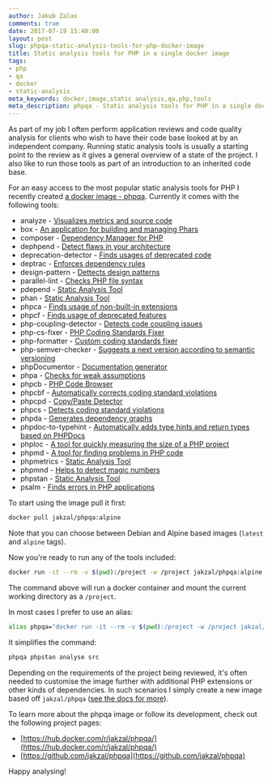 ```yaml
---
author: Jakub Zalas
comments: true
date: 2017-07-19 15:40:00
layout: post
slug: phpqa-static-analysis-tools-for-php-docker-image
title: Static analysis tools for PHP in a single docker image
tags:
- php
- qa
- docker
- static-analysis
meta_keywords: docker,image,static analysis,qa,php,tools
meta_description: phpqa - Static analysis tools for PHP in a single docker image
---
```


As part of my job I often perform application reviews and code quality analysis for clients who wish to have their
code base looked at by an independent company. Running static analysis tools is usually a starting point to
the review as it gives a general overview of a state of the project.
I also like to run those tools as part of an introduction to an inherited code base.

For an easy access to the most popular static analysis tools for PHP I recently
created [a docker image - phpqa](https://hub.docker.com/r/jakzal/phpqa/).
Currently it comes with the following tools:

* analyze - [Visualizes metrics and source code](https://github.com/Qafoo/QualityAnalyzer)
* box - [An application for building and managing Phars](https://box-project.github.io/box2/)
* composer - [Dependency Manager for PHP](https://getcomposer.org/)
* dephpend - [Detect flaws in your architecture](https://dephpend.com/)
* deprecation-detector - [Finds usages of deprecated code](https://github.com/sensiolabs-de/deprecation-detector)
* deptrac - [Enforces dependency rules](https://github.com/sensiolabs-de/deptrac)
* design-pattern - [Dettects design patterns](https://github.com/Halleck45/DesignPatternDetector)
* parallel-lint - [Checks PHP file syntax](https://github.com/JakubOnderka/PHP-Parallel-Lint)
* pdepend - [Static Analysis Tool](https://pdepend.org/)
* phan - [Static Analysis Tool](https://github.com/etsy/phan)
* phpca - [Finds usage of non-built-in extensions](https://github.com/wapmorgan/PhpCodeAnalyzer)
* phpcf - [Finds usage of deprecated features](http://wapmorgan.github.io/PhpCodeFixer/)
* php-coupling-detector - [Detects code coupling issues](https://akeneo.github.io/php-coupling-detector/)
* php-cs-fixer - [PHP Coding Standards Fixer](http://cs.sensiolabs.org/)
* php-formatter - [Custom coding standards fixer](https://github.com/mmoreram/php-formatter)
* php-semver-checker - [Suggests a next version according to semantic versioning ](https://github.com/tomzx/php-semver-checker)
* phpDocumentor - [Documentation generator](https://www.phpdoc.org/)
* phpa - [Checks for weak assumptions](https://github.com/rskuipers/php-assumptions)
* phpcb - [PHP Code Browser](https://github.com/mayflower/PHP_CodeBrowser)
* phpcbf - [Automatically corrects coding standard violations](https://github.com/squizlabs/PHP_CodeSniffer)
* phpcpd - [Copy/Paste Detector](https://github.com/sebastianbergmann/phpcpd)
* phpcs - [Detects coding standard violations](https://github.com/squizlabs/PHP_CodeSniffer)
* phpda - [Generates dependency graphs](https://mamuz.github.io/PhpDependencyAnalysis/)
* phpdoc-to-typehint - [Automatically adds type hints and return types based on PHPDocs](https://github.com/dunglas/phpdoc-to-typehint)
* phploc - [A tool for quickly measuring the size of a PHP project](https://github.com/sebastianbergmann/phploc)
* phpmd - [A tool for finding problems in PHP code](https://phpmd.org/)
* phpmetrics - [Static Analysis Tool](http://www.phpmetrics.org/)
* phpmnd - [Helps to detect magic numbers](https://github.com/povils/phpmnd)
* phpstan - [Static Analysis Tool](https://github.com/phpstan/phpstan)
* psalm - [Finds errors in PHP applications](https://getpsalm.org/)

To start using the image pull it first:

```bash
docker pull jakzal/phpqa:alpine
```

Note that you can choose between Debian and Alpine based images (`latest` and `alpine` tags).

Now you're ready to run any of the tools included:

```bash
docker run -it --rm -v $(pwd):/project -w /project jakzal/phpqa:alpine phpstan analyse src
```

The command above will run a docker container and mount the current working directory as a `/project`.

In most cases I prefer to use an alias:

```bash
alias phpqa="docker run -it --rm -v $(pwd):/project -w /project jakzal/phpqa:alpine"
```

It simplifies the command:

```bash
phpqa phpstan analyse src
```

Depending on the requirements of the project being reviewed, it's often needed to customise the image further
with additional PHP extensions or other kinds of dependencies.
In such scenarios I simply create a new image based off `jakzal/phpqa`
([see the docs for more](https://github.com/jakzal/phpqa)).

To learn more about the phpqa image or follow its development, check out the following project pages:

* [https://hub.docker.com/r/jakzal/phpqa/](https://hub.docker.com/r/jakzal/phpqa/)
* [https://github.com/jakzal/phpqa](https://github.com/jakzal/phpqa)

Happy analysing!
